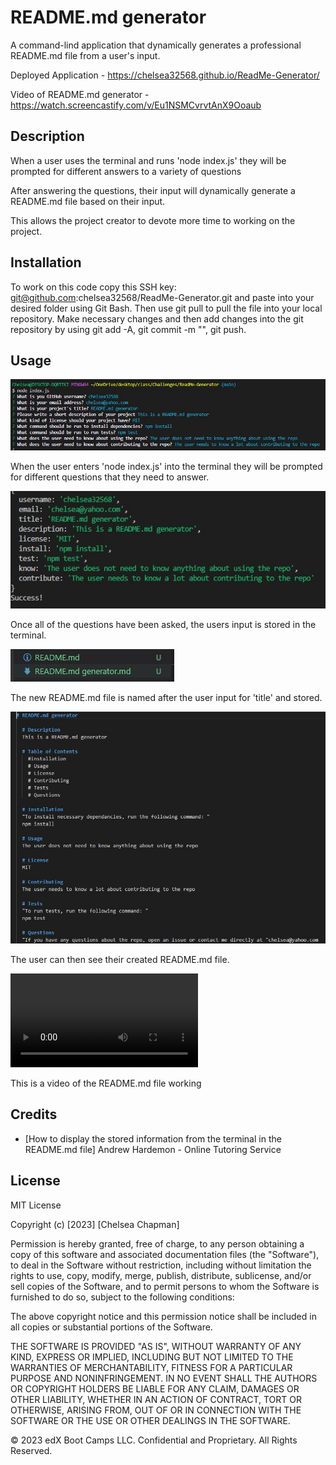 # README.md generator
A command-lind application that dynamically generates a professional README.md file from a user's input. 

Deployed Application - https://chelsea32568.github.io/ReadMe-Generator/

Video of README.md generator - https://watch.screencastify.com/v/Eu1NSMCvrvtAnX9Ooaub 


## Description

When a user uses the terminal and runs 'node index.js' they will be prompted for different answers to a variety of questions

After answering the questions, their input will dynamically generate a README.md file based on their input. 

This allows the project creator to devote more time to working on the project. 

## Installation

To work on this code copy this SSH key: git@github.com:chelsea32568/ReadMe-Generator.git and paste into your desired folder using Git Bash. Then use git pull to pull the file into your local repository. Make necessary changes and then add changes into the git repository by using git add -A, git commit -m "", git push.

## Usage

![Question prompts in the terminal'](./assets/questionPrompt.JPG)

When the user enters 'node index.js' into the terminal they will be prompted for different questions that they need to answer. 

![Answers stored in the terminal](./assets/answerStore.JPG)

Once all of the questions have been asked, the users input is stored in the terminal. 

![New README.md file created](./assets/readmeGenerated.JPG)

The new README.md file is named after the user input for 'title' and stored. 

![The generated README.md file](./assets/readmeFile.JPG)

The user can then see their created README.md file.

![The README.md generator working](./assets/Untitled_%20Dec%2022,%202023%203_11%20PM.webm)

This is a video of the README.md file working

## Credits
- [How to display the stored information from the terminal in the README.md file] Andrew Hardemon - Online Tutoring Service

## License

MIT License

Copyright (c) [2023] [Chelsea Chapman]

Permission is hereby granted, free of charge, to any person obtaining a copy
of this software and associated documentation files (the "Software"), to deal
in the Software without restriction, including without limitation the rights
to use, copy, modify, merge, publish, distribute, sublicense, and/or sell
copies of the Software, and to permit persons to whom the Software is
furnished to do so, subject to the following conditions:

The above copyright notice and this permission notice shall be included in all
copies or substantial portions of the Software.

THE SOFTWARE IS PROVIDED "AS IS", WITHOUT WARRANTY OF ANY KIND, EXPRESS OR
IMPLIED, INCLUDING BUT NOT LIMITED TO THE WARRANTIES OF MERCHANTABILITY,
FITNESS FOR A PARTICULAR PURPOSE AND NONINFRINGEMENT. IN NO EVENT SHALL THE
AUTHORS OR COPYRIGHT HOLDERS BE LIABLE FOR ANY CLAIM, DAMAGES OR OTHER
LIABILITY, WHETHER IN AN ACTION OF CONTRACT, TORT OR OTHERWISE, ARISING FROM,
OUT OF OR IN CONNECTION WITH THE SOFTWARE OR THE USE OR OTHER DEALINGS IN THE
SOFTWARE.

© 2023 edX Boot Camps LLC. Confidential and Proprietary. All Rights Reserved.
